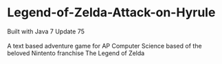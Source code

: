 # Legend-of-Zelda-Attack-on-Hyrule

Built with Java 7 Update 75<br/><br/>
A text based adventure game for AP Computer Science based of the beloved Nintento franchise The Legend of Zelda
